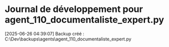 # Journal de développement pour agent_110_documentaliste_expert.py

[2025-06-26 04:39:07] Backup créé : C:\Dev\backups\agents\agent_110_documentaliste_expert.py
